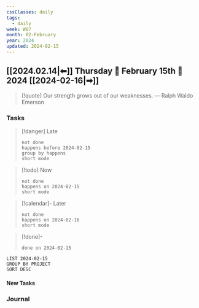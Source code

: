 ```yaml
---
cssClasses: daily
tags:
  - daily
week: W07
month: 02-February
year: 2024
updated: 2024-02-15
---
```


## [[2024.02.14|⬅]] Thursday 🔹 February 15th 🔹 2024 [[2024-02-16|➡]]

> [!quote] Our strength grows out of our weaknesses.
> — Ralph Waldo Emerson

### Tasks

> [!danger] Late
> ```tasks
> not done
> happens before 2024-02-15
> group by happens
> short mode
> ```

> [!todo] Now
> ```tasks
> not done
> happens on 2024-02-15
> short mode
> ```

> [!calendar]- Later
> ```tasks
> not done
> happens on 2024-02-16
> short mode
> ```

> [!done]-
> ```tasks
> done on 2024-02-15
> ```

```toggl
LIST 2024-02-15
GROUP BY PROJECT
SORT DESC
```

#### New Tasks

### Journal
